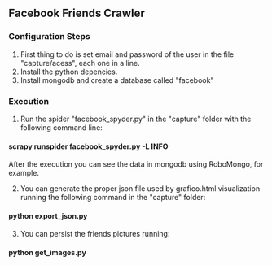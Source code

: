 ## Facebook Friends Crawler

### Configuration Steps
1. First thing to do is set email and password of the user in the file "capture/acess", each one in a line.
1. Install the python depencies.
1. Install mongodb and create a database called "facebook"

### Execution
1. Run the spider "facebook_spyder.py" in the "capture" folder with the following command line:

#### scrapy runspider facebook_spyder.py -L INFO

After the execution you can see the data in mongodb using RoboMongo, for example.

2. You can generate the proper json file used by grafico.html visualization running the following command in the "capture" folder:

#### python export_json.py

3. You can persist the friends pictures running:

#### python get_images.py
